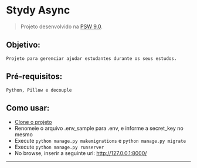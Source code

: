 # Stydy Async

> Projeto desenvolvido na [PSW 9.0](https://pythonando.com.br "Pythonando").

## Objetivo:

    Projeto para gerenciar ajudar estudantes durante os seus estudos.

## Pré-requisitos:

    Python, Pillow e decouple

## Como usar:

- [Clone o projeto][1]
- Renomeie o arquivo .env_sample para .env, e informe a secret_key no mesmo
- Execute `python manage.py makemigrations` e `python manage.py migrate`
- Execute `python manage.py runserver`
- No browse, inserir a seguinte url:  http://127.0.0.1:8000/


---
[1]:https://docs.github.com/pt/repositories/creating-and-managing-repositories/cloning-a-repository "Ajuda"
